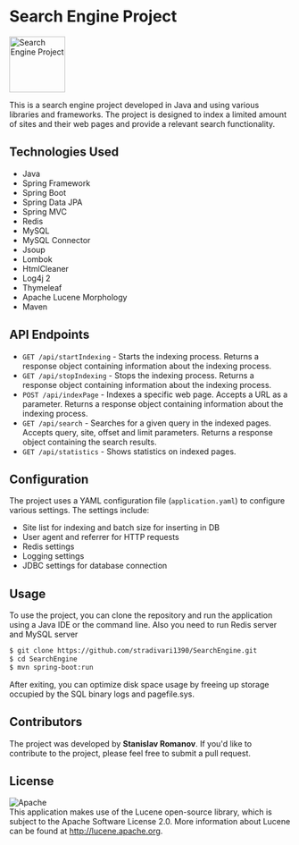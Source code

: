 # Search Engine Project
<img src="https://advertiseonbing-blob.azureedge.net/blob/bingads/media/page/solutions/search-engine-marketing-page-refresh/pub-2826-image01.jpg?ext=.jpg" alt="Search Engine Project" height="100">

This is a search engine project developed in Java and using various libraries and frameworks. The project is designed to index a limited amount of sites and their web pages and provide a relevant search functionality.

## Technologies Used

* Java
* Spring Framework
* Spring Boot
* Spring Data JPA
* Spring MVC
* Redis
* MySQL
* MySQL Connector
* Jsoup
* Lombok
* HtmlCleaner
* Log4j 2
* Thymeleaf
* Apache Lucene Morphology
* Maven

## API Endpoints

* `GET /api/startIndexing` - Starts the indexing process. Returns a response object containing information about the indexing process.
* `GET /api/stopIndexing` - Stops the indexing process. Returns a response object containing information about the indexing process.
* `POST /api/indexPage` - Indexes a specific web page. Accepts a URL as a parameter. Returns a response object containing information about the indexing process.
* `GET /api/search` - Searches for a given query in the indexed pages. Accepts query, site, offset and limit parameters. Returns a response object containing the search results.
* `GET /api/statistics` - Shows statistics on indexed pages.

## Configuration

The project uses a YAML configuration file (`application.yaml`) to configure various settings. The settings include:

* Site list for indexing and batch size for inserting in DB
* User agent and referrer for HTTP requests
* Redis settings
* Logging settings
* JDBC settings for database connection

## Usage

To use the project, you can clone the repository and run the application using a Java IDE or the command line.
Also you need to run Redis server and MySQL server

```bash
$ git clone https://github.com/stradivari1390/SearchEngine.git
$ cd SearchEngine
$ mvn spring-boot:run
```

After exiting, you can optimize disk space usage by freeing up storage occupied by the SQL binary logs and pagefile.sys.

## Contributors
The project was developed by __Stanislav Romanov__. If you'd like to contribute to the project, please feel free to submit a pull request.

## License
![Apache](https://www.apache.org/img/asf-estd-1999-logo.jpg)  
This application makes use of the Lucene open-source library, which is subject to the Apache Software License 2.0.
More information about Lucene can be found at http://lucene.apache.org.
